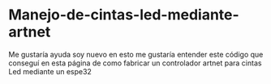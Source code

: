 # Manejo-de-cintas-led-mediante-artnet
Me gustaría ayuda soy nuevo en esto me gustaría entender este código que conseguí en esta página de como fabricar un controlador artnet para cintas Led mediante un espe32
